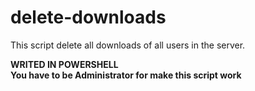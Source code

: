 # delete-downloads
This script delete all downloads of all users in the server. <BR>

<B> WRITED IN POWERSHELL</B><BR>
<B>You have to be Administrator for make this script work </B>
